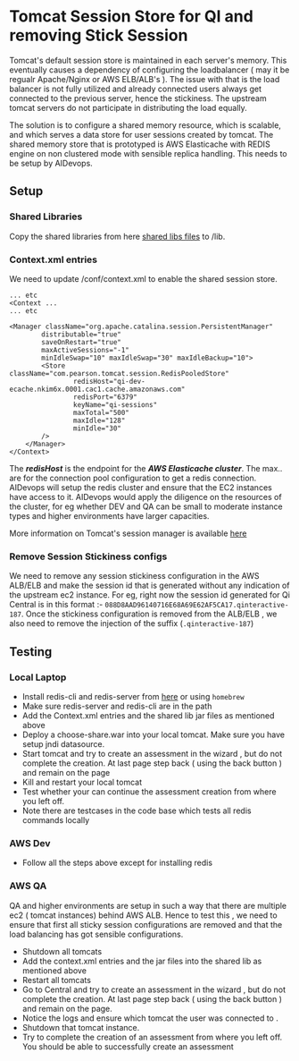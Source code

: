 # Tomcat Session Store for QI and removing Stick Session
Tomcat's default session store is maintained in each server's memory. This eventually causes a dependency of configuring the loadbalancer ( may it be regualr Apache/Nginx or AWS ELB/ALB's ).
The issue with that is the load balancer is not fully utilized and already connected users always get connected to the previous server, hence the stickiness. The upstream tomcat servers do not participate in distributing the load equally.

The solution is to configure a shared memory resource, which is scalable, and which serves a data store for user sessions created by tomcat. The shared memory store that is prototyped is AWS Elasticache with REDIS engine on non clustered mode with sensible replica handling. This needs to be setup by AIDevops.

## Setup
### Shared Libraries
Copy the shared libraries from here [shared libs files](https://drive.google.com/open?id=1Vo-C_hgmsBEMwv7iYEKli5yPFrrSD8Oe) to <tomcat>/lib.

### Context.xml entries
We need to update <tomcat>/conf/context.xml to enable the shared session store.
```
... etc
<Context ...
... etc

<Manager className="org.apache.catalina.session.PersistentManager"
        distributable="true"
        saveOnRestart="true"
        maxActiveSessions="-1"
        minIdleSwap="10" maxIdleSwap="30" maxIdleBackup="10">
        <Store  className="com.pearson.tomcat.session.RedisPooledStore"
                redisHost="qi-dev-ecache.nkim6x.0001.cac1.cache.amazonaws.com"
                redisPort="6379"
                keyName="qi-sessions"
                maxTotal="500"
                maxIdle="128"
                minIdle="30"
        />
    </Manager>
</Context>
```

The ***redisHost*** is the endpoint for the ***AWS Elasticache cluster***. The max.. are for the connection pool configuration to get a redis connection. AIDevops will setup the redis cluster and ensure that the EC2 instances have access to it. AIDevops would apply the diligence on the resources of the cluster, for eg whether DEV and QA can be small to moderate instance types and higher environments have larger capacities.

More information on Tomcat's session manager is available [here](https://tomcat.apache.org/tomcat-8.0-doc/config/manager.html)

### Remove Session Stickiness configs
We need to remove any session stickiness configuration in the AWS ALB/ELB and make the session id that is generated without any indication of the upstream ec2 instance. For eg, right now the session id generated for Qi Central is in this format :- `088D8AAD96140716E68A69E62AF5CA17.qinteractive-187`. Once the stickiness configuration is removed from the ALB/ELB , we also need to remove the injection of the suffix (`.qinteractive-187`)

## Testing
### Local Laptop
- Install redis-cli and redis-server from [here](https://redis.io/download) or using `homebrew`
- Make sure redis-server and redis-cli are in the path
- Add the Context.xml entries and the shared lib jar files as mentioned above
- Deploy a choose-share.war into your local tomcat. Make sure you have setup jndi datasource.
- Start tomcat and try to create an assessment in the wizard , but do not complete the creation. At last page step back ( using the back button ) and remain on the page
- Kill and restart your local tomcat
- Test whether your can continue the assessment creation from where you left off.
- Note there are testcases in the code base which tests all redis commands locally

### AWS Dev
- Follow all the steps above except for installing redis

### AWS QA
QA and higher environments are setup in such a way that there are multiple ec2 ( tomcat instances) behind  AWS ALB. Hence to test this , we need to ensure that first all sticky session configurations are removed and that the load balancing has got sensible configurations.
- Shutdown all tomcats
- Add the context.xml entries and the jar files into the shared lib as mentioned above
- Restart all tomcats
- Go to Central and try to create an assessment in the wizard , but do not complete the creation. At last page step back ( using the back button ) and remain on the page.
- Notice the logs and ensure which tomcat the user was connected to .
- Shutdown that tomcat instance.
- Try to complete the creation of an assessment from where you left off. You should be able to successfully create an assessment
